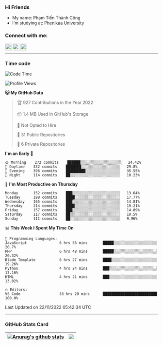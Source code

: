### Hi Friends

- My name: Phạm Tiến Thành Công
- I'm studying at: [Phenikaa University]


### Connect with me:
[<img align="left" alt="PhamTienThanhCong | Facebook" width="22px" src="https://upload.wikimedia.org/wikipedia/commons/thumb/1/16/Facebook-icon-1.png/640px-Facebook-icon-1.png" />][facebook]
[<img align="left" alt="PhamTienThanhCong | Zalo" width="22px" src="https://www.anphatpc.com.vn/template/anphat_2020v2/images/icon-zalo.jpg" />][zalo]
[<img align="left" alt="PhamTienThanhCong | LinkedIn" width="22px" src="https://cdn3.iconfinder.com/data/icons/inficons/512/linkedin.png" />][linkedin]

<br />

---

### Time code

<!--START_SECTION:waka-->
![Code Time](http://img.shields.io/badge/Code%20Time-746%20hrs%208%20mins-blue)

![Profile Views](http://img.shields.io/badge/Profile%20Views-20-blue)

**🐱 My GitHub Data** 

> 🏆 927 Contributions in the Year 2022
 > 
> 📦 1.4 MB Used in GitHub's Storage 
 > 
> 🚫 Not Opted to Hire
 > 
> 📜 31 Public Repositories 
 > 
> 🔑 6 Private Repositories  
 > 
**I'm an Early 🐤** 

```text
🌞 Morning    272 commits    ██████░░░░░░░░░░░░░░░░░░░   24.42% 
🌆 Daytime    332 commits    ███████░░░░░░░░░░░░░░░░░░   29.8% 
🌃 Evening    396 commits    █████████░░░░░░░░░░░░░░░░   35.55% 
🌙 Night      114 commits    ██░░░░░░░░░░░░░░░░░░░░░░░   10.23%

```
📅 **I'm Most Productive on Thursday** 

```text
Monday       152 commits    ███░░░░░░░░░░░░░░░░░░░░░░   13.64% 
Tuesday      198 commits    ████░░░░░░░░░░░░░░░░░░░░░   17.77% 
Wednesday    165 commits    ███░░░░░░░░░░░░░░░░░░░░░░   14.81% 
Thursday     214 commits    ████░░░░░░░░░░░░░░░░░░░░░   19.21% 
Friday       157 commits    ███░░░░░░░░░░░░░░░░░░░░░░   14.09% 
Saturday     117 commits    ██░░░░░░░░░░░░░░░░░░░░░░░   10.5% 
Sunday       111 commits    ██░░░░░░░░░░░░░░░░░░░░░░░   9.96%

```


📊 **This Week I Spent My Time On** 

```text
💬 Programming Languages: 
JavaScript               6 hrs 56 mins       █████░░░░░░░░░░░░░░░░░░░░   20.7% 
PHP                      6 hrs 48 mins       █████░░░░░░░░░░░░░░░░░░░░   20.32% 
Blade Template           6 hrs 27 mins       ████░░░░░░░░░░░░░░░░░░░░░   19.26% 
Python                   4 hrs 24 mins       ███░░░░░░░░░░░░░░░░░░░░░░   13.16% 
HTML                     4 hrs 21 mins       ███░░░░░░░░░░░░░░░░░░░░░░   13.02%

🔥 Editors: 
VS Code                  33 hrs 29 mins      █████████████████████████   100.0%

```


 Last Updated on 22/11/2022 05:42:34 UTC
<!--END_SECTION:waka-->

---

### GitHub Stats Card

| <a href="https://github.com/phamtienthanhcong"><img align="center" src="https://github-readme-stats.vercel.app/api?username=PhamTienThanhCong&show_icons=true&include_all_commits=true&theme=buefy&hide_border=true&theme=ocean_dark" alt="Anurag's github stats" /></a> | <a href="https://github.com/phamtienthanhcong"><img align="center" src="https://github-readme-stats.vercel.app/api/top-langs/?username=PhamTienThanhCong&layout=compact&theme=buefy&hide_border=true&theme=ocean_dark" /></a> |
| ------------- | ------------- |

[Phenikaa University]: https://phenikaa-uni.edu.vn/vi
[facebook]: https://www.facebook.com/phamtienthanhcong
[linkedin]: https://linkedin.com/in/phamtienthanhcong
[zalo]: https://zalo.me/0396396332
[tiktok]: https://www.tiktok.com/@phamtienthanhcong
[web]: https://github.com/PhamTienThanhCong/web_dev
[min project]: https://github.com/PhamTienThanhCong/Project-Of-Web
[c and cpp]: https://github.com/PhamTienThanhCong/Code_C_and_Cpro
[python]: https://github.com/PhamTienThanhCong/Python_beginer
